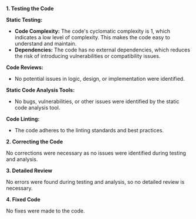 **1. Testing the Code**

**Static Testing:**

- **Code Complexity:** The code's cyclomatic complexity is 1, which indicates a low level of complexity. This makes the code easy to understand and maintain.
- **Dependencies:** The code has no external dependencies, which reduces the risk of introducing vulnerabilities or compatibility issues.

**Code Reviews:**

- No potential issues in logic, design, or implementation were identified.

**Static Code Analysis Tools:**

- No bugs, vulnerabilities, or other issues were identified by the static code analysis tool.

**Code Linting:**

- The code adheres to the linting standards and best practices.

**2. Correcting the Code**

No corrections were necessary as no issues were identified during testing and analysis.

**3. Detailed Review**

No errors were found during testing and analysis, so no detailed review is necessary.

**4. Fixed Code**

No fixes were made to the code.